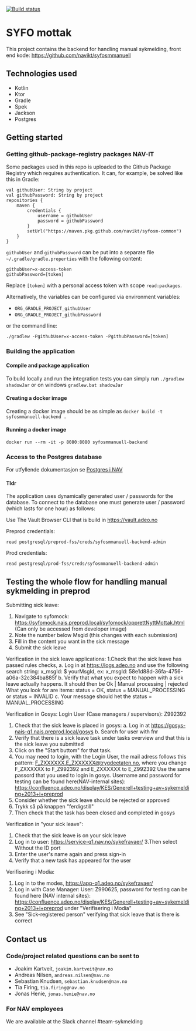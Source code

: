 [![Build status](https://github.com/navikt/syfosmmanuell-backend/workflows/Deploy%20to%20dev%20and%20prod/badge.svg)](https://github.com/navikt/syfosmmanuell-backend/workflows/Deploy%20to%20dev%20and%20prod/badge.svg)

# SYFO mottak
This project contains the backend for handling manual sykmelding, front end kode: https://github.com/navikt/syfosmmanuell

## Technologies used
* Kotlin
* Ktor
* Gradle
* Spek
* Jackson
* Postgres

## Getting started
### Getting github-package-registry packages NAV-IT
Some packages used in this repo is uploaded to the Github Package Registry which requires authentication. It can, for example, be solved like this in Gradle:
```
val githubUser: String by project
val githubPassword: String by project
repositories {
    maven {
        credentials {
            username = githubUser
            password = githubPassword
        }
        setUrl("https://maven.pkg.github.com/navikt/syfosm-common")
    }
}
```

`githubUser` and `githubPassword` can be put into a separate file `~/.gradle/gradle.properties` with the following content:

```                                                     
githubUser=x-access-token
githubPassword=[token]
```

Replace `[token]` with a personal access token with scope `read:packages`.

Alternatively, the variables can be configured via environment variables:

* `ORG_GRADLE_PROJECT_githubUser`
* `ORG_GRADLE_PROJECT_githubPassword`

or the command line:

```
./gradlew -PgithubUser=x-access-token -PgithubPassword=[token]
```

### Building the application
#### Compile and package application
To build locally and run the integration tests you can simply run `./gradlew shadowJar` or  on windows 
`gradlew.bat shadowJar`

#### Creating a docker image
Creating a docker image should be as simple as `docker build -t syfosmmanuell-backend .`

#### Running a docker image
`docker run --rm -it -p 8080:8080 syfosmmanuell-backend`

### Access to the Postgres database

For utfyllende dokumentasjon se [Postgres i NAV](https://github.com/navikt/utvikling/blob/master/PostgreSQL.md)

#### Tldr

The application uses dynamically generated user / passwords for the database.
To connect to the database one must generate user / password (which lasts for one hour)
as follows:

Use The Vault Browser CLI that is build in https://vault.adeo.no


Preprod credentials:

```
read postgresql/preprod-fss/creds/syfosmmanuell-backend-admin

```

Prod credentials:

```
read postgresql/prod-fss/creds/syfosmmanuell-backend-admin

```

## Testing the whole flow for handling manual sykmelding in preprod
Submitting sick leave:
1. Navigate to syfomock: https://syfomock.nais.preprod.local/syfomock/opprettNyttMottak.html (Can only be accessed from developer image)
2. Note the number below Msgid (this changes with each submission)
3. Fill in the content you want in the sick message
4. Submit the sick leave

Verification in the sick leave applications:
1.Check that the sick leave has passed rules checks,
    a. Log in at https://logs.adeo.no and use the following search string: x_msgId: $ yourMsgId, ex: x_msgId: 58e1d88d-36fa-4756-a06a-32c384ba885f
    b. Verify that what you expect to happen with a sick leave actually happens. It should then be Ok | Manual processing | rejected
       What you look for are items: status = OK, status = MANUAL_PROCESSING or status = INVALID
    c. Your message should het the status = MANUAL_PROCESSING  

Verification in Gosys:
Login User (Case managers / supervisors):
Z992392
1. Check that the sick leave is placed in gosys:
  a. Log in at https://gosys-nais-q1.nais.preprod.local/gosys
  b. Search for user with fnr
2. Verify that there is a sick leave task under tasks overview and 
   that this is the sick leave you submitted
3. Click on the "Start buttom" for that task.   
4. You may need to login, with the Login User, the mail adress follows this pattern:
    F_ZXXXXXX.E_ZXXXXXX@trygdeetaten.no, where you change F_ZXXXXXX to F_Z992392 and E_ZXXXXXX to E_Z992392
    Use the same passord that you used to login in gosys.
    Username and password for testing can be found here(NAV-internal sites):
    https://confluence.adeo.no/display/KES/Generell+testing+av+sykemelding+2013+i+preprod
5. Consider whether the sick leave should be rejected or approved
6. Trykk så på knappen "ferdigstill"
7. Then check that the task has been closed and completed in gosys


Verification in "your sick leave":
1. Check that the sick leave is on your sick leave
2. Log in to user: https://service-q1.nav.no/sykefravaer/
3.Then select Without the ID port
4. Enter the user's name again and press sign-in
5. Verify that a new task has appeared for the user

Verifisering i Modia:
1. Log in to the modes, https://app-q1.adeo.no/sykefravaer/
2. Log in with Case Manager: User: Z990625, password for testing can be found here (NAV internal sites):
   https://confluence.adeo.no/display/KES/Generell+testing+av+sykemelding+2013+i+preprod under "Verifisering i Modia"
3. See "Sick-registered person" verifying that sick leave that is there is correct

## Contact us
### Code/project related questions can be sent to
* Joakim Kartveit, `joakim.kartveit@nav.no`
* Andreas Nilsen, `andreas.nilsen@nav.no`
* Sebastian Knudsen, `sebastian.knudsen@nav.no`
* Tia Firing, `tia.firing@nav.no`
* Jonas Henie, `jonas.henie@nav.no`

### For NAV employees
We are available at the Slack channel #team-sykmelding
